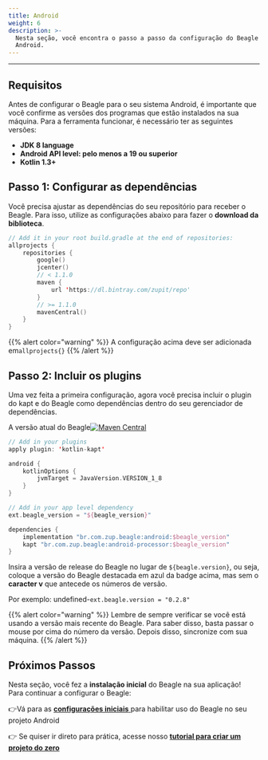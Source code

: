 ```yaml
---
title: Android
weight: 6
description: >-
  Nesta seção, você encontra o passo a passo da configuração do Beagle no
  Android.
---
```


---

## Requisitos

Antes de configurar o Beagle para o seu sistema Android, é importante que você confirme as versões dos programas que estão instalados na sua máquina. Para a ferramenta funcionar, é necessário ter as seguintes versões: ‌

* **JDK 8 language**
* **Android API level: pelo menos a 19 ou superior**
* **Kotlin 1.3+** 

## **Passo 1: Configurar as dependências** 

Você precisa ajustar as dependências do seu repositório para receber o Beagle. Para isso, utilize as configurações abaixo para fazer o **download da biblioteca**.


```kotlin
// Add it in your root build.gradle at the end of repositories:
allprojects {
    repositories {
        google()
        jcenter()
        // < 1.1.0
        maven {
            url 'https://dl.bintray.com/zupit/repo'
        }
        // >= 1.1.0
        mavenCentral()
    }
}
```


{{% alert color="warning" %}}
A configuração acima deve ser adicionada em`allprojects{}`
{{% /alert %}}

## **Passo 2: Incluir os plugins**

Uma vez feita a primeira configuração, agora você precisa incluir o plugin do kapt e do Beagle como dependências dentro do seu gerenciador de dependências. 

A versão atual do Beagle[![Maven Central](https://img.shields.io/maven-central/v/br.com.zup.beagle/android)](https://mvnrepository.com/artifact/br.com.zup.beagle/android)




```kotlin
// Add in your plugins
apply plugin: 'kotlin-kapt'

android {
    kotlinOptions {
        jvmTarget = JavaVersion.VERSION_1_8
    }
}

// Add in your app level dependency
ext.beagle_version = "${beagle_version}" 

dependencies {    
    implementation "br.com.zup.beagle:android:$beagle_version"    
    kapt "br.com.zup.beagle:android-processor:$beagle_version"
}
```


Insira a versão de release do Beagle no lugar de `${beagle.version}`, ou seja, coloque a versão do Beagle destacada em azul da badge acima, mas sem o **caracter v** que antecede os números de versão.

Por exemplo: undefined-`ext.beagle.version = "0.2.8"`

{{% alert color="warning" %}}
Lembre de sempre verificar se você está usando a versão mais recente do Beagle. Para saber disso, basta passar o mouse por cima do número da versão. Depois disso, sincronize com sua máquina.
{{% /alert %}}

## Próximos Passos

Nesta seção, você fez a **instalação inicial** do Beagle na sua aplicação!  
Para continuar a configurar o Beagle:

👉Vá para as [**configurações iniciais** ](../../../usando-o-beagle/android)para habilitar uso do Beagle no seu projeto Android

👉 Se quiser ir direto para prática, acesse nosso [**tutorial para criar um projeto do zero**](../../criando-um-projeto-do-zero/case-android/)
